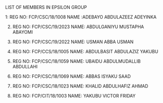 LIST OF MEMBERS IN EPSILON GROUP 

1: REG NO: FCP/CSC/18/1008 
   NAME :ADEBAYO ABDULAZEEZ ADEYINKA

2. REG NO: FCP/CSC/19/2023
NAME: ABDULGANIYU MUSTAPHA ABAYOMI

3. REG NO: FCP/CSC/19/2022
NAME: USMAN ABBA USMAN

4. REG NO: FCP/CCS/18/1005
NAME: ABDULBASIT ABDULAZIZ YAKUBU 

5. REG NO: FCP/CSC/18/1059
NAME: UBAIDU ABDULMUDALLIB ABDULLAHI 

6. REG NO: FCP/CSC/18/1069
NAME: ABBAS ISYAKU SAAD
7. REG NO: FCP/CSC/18/1023
NAME: KHALID ABDULHAFIZ AHMAD
8. REG NO: FCP/CIT/18/1003
NAME:  YAKUBU VICTOR FRIDAY
